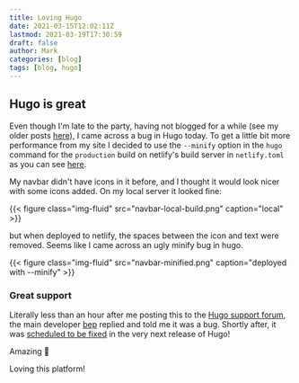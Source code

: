 ```yaml
---
title: Loving Hugo
date: 2021-03-15T12:02:11Z
lastmod: 2021-03-19T17:30:59
draft: false
author: Mark
categories: [blog]
tags: [blog, hugo]
---
```


## Hugo is great

Even though I'm late to the party, having not blogged for a while (see my older posts [here](https://sabin.io/blog/author/Mark%20Allison)), I came across a bug in Hugo today. To get a little bit more performance from my site I decided to use the `--minify` option in the `hugo` command for the `production` build on netlify's build server in `netlify.toml` as you can see [here](https://github.com/markallisongit/blog/blob/f21a89b727b2d2f84d0dc54ea0724d61e3adf9f8/netlify.toml#L3).

My navbar didn't have icons in it before, and I thought it would look nicer with some icons added. On my local server it looked fine:

{{< figure class="img-fluid" src="navbar-local-build.png" caption="local" >}}

but when deployed to netlify, the spaces between the icon and text were removed. Seems like I came across an ugly minify bug in hugo.

{{< figure class="img-fluid" src="navbar-minified.png" caption="deployed with --minify" >}}

### Great support

Literally less than an hour after me posting this to the [Hugo support forum](https://discourse.gohugo.io/t/my-navbar-looks-different-after-deployment/31758), the main developer [bep](https://discourse.gohugo.io/u/bep/summary) replied and told me it was a bug. Shortly after, it was [scheduled to be fixed](https://github.com/gohugoio/hugo/issues/8332) in the very next release of Hugo! 

Amazing :slightly_smiling_face: 

Loving this platform!